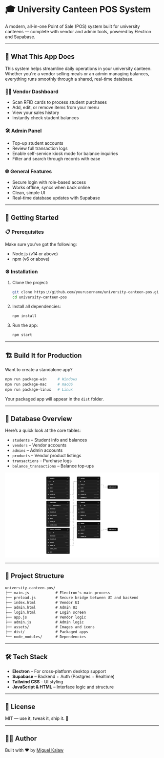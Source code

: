 # 🎓 University Canteen POS System

A modern, all-in-one Point of Sale (POS) system built for university canteens — complete with vendor and admin tools, powered by Electron and Supabase.

---

## 🚀 What This App Does

This system helps streamline daily operations in your university canteen. Whether you're a vendor selling meals or an admin managing balances, everything runs smoothly through a shared, real-time database.

### 👨‍🍳 Vendor Dashboard

- Scan RFID cards to process student purchases
- Add, edit, or remove items from your menu
- View your sales history
- Instantly check student balances

### 🛠️ Admin Panel

- Top-up student accounts
- Review full transaction logs
- Enable self-service kiosk mode for balance inquiries
- Filter and search through records with ease

### 🌐 General Features

- Secure login with role-based access
- Works offline, syncs when back online
- Clean, simple UI
- Real-time database updates with Supabase

---

## 🧰 Getting Started

### 📋 Prerequisites

Make sure you’ve got the following:

- Node.js (v14 or above)
- npm (v6 or above)

### ⚙️ Installation

1. Clone the project:

   ```bash
   git clone https://github.com/yourusername/university-canteen-pos.git
   cd university-canteen-pos
   ```

2. Install all dependencies:

   ```bash
   npm install
   ```

3. Run the app:

   ```bash
   npm start
   ```

---

## 🏗️ Build It for Production

Want to create a standalone app?

```bash
npm run package-win     # Windows
npm run package-mac     # macOS
npm run package-linux   # Linux
```

Your packaged app will appear in the `dist` folder.

---

## 🧱 Database Overview

Here’s a quick look at the core tables:

- `students` – Student info and balances
- `vendors` – Vendor accounts
- `admins` – Admin accounts
- `products` – Vendor product listings
- `transactions` – Purchase logs
- `balance_transactions` – Balance top-ups

![Database Schema](/assets/pics/Database-Schema.png)

---

## 🧪 Project Structure

```
university-canteen-pos/
├── main.js            # Electron's main process
├── preload.js         # Secure bridge between UI and backend
├── index.html         # Vendor UI
├── admin.html         # Admin UI
├── login.html         # Login screen
├── app.js             # Vendor logic
├── admin.js           # Admin logic
├── assets/            # Images and icons
├── dist/              # Packaged apps
└── node_modules/      # Dependencies
```

---

## 🛠 Tech Stack

- **Electron** – For cross-platform desktop support
- **Supabase** – Backend + Auth (Postgres + Realtime)
- **Tailwind CSS** – UI styling
- **JavaScript & HTML** – Interface logic and structure

---

## 📄 License

MIT — use it, tweak it, ship it. 🚢

---

## 👨‍💼 Author

Built with ❤️ by [Miguel Kalaw](https://github.com/Miguel2604)

